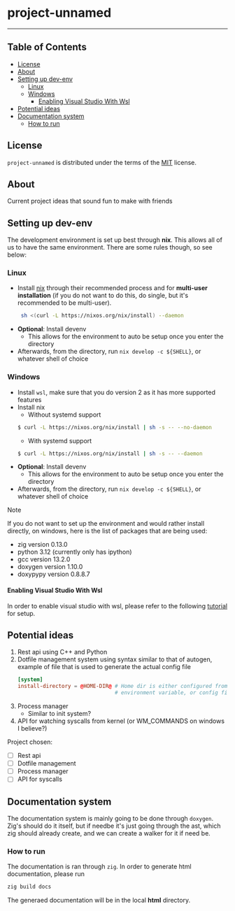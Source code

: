 # project-unnamed

-----

## Table of Contents

- [License](#license)
- [About](#about)
- [Setting up dev-env](#setting-up-dev-env)
    - [Linux](#linux)
    - [Windows](#windows)
        - [Enabling Visual Studio With Wsl](#enabling-visual-studio-with-wsl)
- [Potential ideas](#potential-ideas)
- [Documentation system](#documentation-system)
    - [How to run](#how-to-run)

## License

`project-unnamed` is distributed under the terms of the [MIT](https://spdx.org/licenses/MIT.html) license.

## About
Current project ideas that sound fun to make with friends

## Setting up dev-env

The development environment is set up best through **nix**. This allows all of us to have the same environment. There are some rules though, so see below:

### Linux
* Install [nix](nixos.org/download) through their recommended process and for **multi-user installation** (if you do not want to do this, do single, but it's recommended to be multi-user).
    ```bash
     sh <(curl -L https://nixos.org/nix/install) --daemon
    ```
* **Optional**: Install devenv
    * This allows for the environment to auto be setup once you enter the directory
* Afterwards, from the directory, run `nix develop -c ${SHELL}`, or whatever shell of choice

### Windows
* Install `wsl`, make sure that you do version 2 as it has more supported features
* Install nix
    * Without systemd support
    ```bash
    $ curl -L https://nixos.org/nix/install | sh -s -- --no-daemon
    ```
    * With systemd support
    ```bash
    $ curl -L https://nixos.org/nix/install | sh -s -- --daemon
    ```
* **Optional**: Install devenv
    * This allows for the environment to auto be setup once you enter the directory
* Afterwards, from the directory, run `nix develop -c ${SHELL}`, or whatever shell of choice

> [!NOTE]
> If you do not want to set up the environment and would rather install directly, on windows, here is the list of packages that are being used:
> * zig version 0.13.0
> * python 3.12 (currently only has ipython)
> * gcc version 13.2.0
> * doxygen version 1.10.0
> * doxypypy version 0.8.8.7

#### Enabling Visual Studio With Wsl
In order to enable visual studio with wsl, please refer to the following [tutorial](https://code.visualstudio.com/docs/remote/wsl-tutorial) for setup.

## Potential ideas
1. Rest api using C++ and Python
2. Dotfile management system using syntax similar to that of autogen, example of file that is used to generate the actual config file
    ```toml
    [system]
    install-directory = @HOME-DIR@ # Home dir is either configured from a command line,
                                   # environment variable, or config file of tool
    ```
3. Process manager
    * Similar to init system?
4. API for watching syscalls from kernel (or WM_COMMANDS on windows I believe?)

Project chosen:
- [ ] Rest api
- [ ] Dotfile management
- [ ] Process manager
- [ ] API for syscalls

## Documentation system

The documentation system is mainly going to be done through `doxygen`. Zig's should do it itself, but if needbe it's just going through the ast, which zig should already create, and we can create a walker for it if need be.

### How to run
The documentation is ran through `zig`. In order to generate html documentation, please run
```bash
zig build docs
```
The generaed documentation will be in the local **html** directory.
